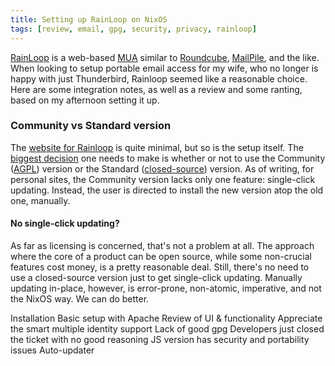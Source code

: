 ```yaml
---
title: Setting up RainLoop on NixOS
tags: [review, email, gpg, security, privacy, rainloop]
---
```


[RainLoop](TODO) is a web-based
[MUA](https://en.wikipedia.org/wiki/Email_client) similar to [Roundcube](TODO),
[MailPile](TODO), and the like. When looking to setup portable email access for
my wife, who no longer is happy with just Thunderbird, Rainloop seemed like a
reasonable choice. Here are some integration notes, as well as a review and some
ranting, based on my afternoon setting it up.

### Community vs Standard version
The [website for Rainloop](http://www.rainloop.net) is quite minimal, but so is
the setup itself. The [biggest decision](http://www.rainloop.net/purchase/) one
needs to make is whether or not to use the Community
([AGPL](https://en.wikipedia.org/wiki/Affero_General_Public_License)) version or
the Standard
([closed-source](https://en.wikipedia.org/wiki/Proprietary_software)) version.
As of writing, for personal sites, the Community version lacks only one feature:
single-click updating. Instead, the user is directed to install the new version
atop the old one, manually.

#### No single-click updating?
As far as licensing is concerned, that's not a problem at all. The approach
where the core of a product can be open source, while some non-crucial features
cost money, is a pretty reasonable deal. Still, there's no need to use a
closed-source version just to get single-click updating. Manually updating
in-place, however, is error-prone, non-atomic, imperative, and not the NixOS
way. We can do better.


Installation
  Basic setup with Apache
Review of UI & functionality
  Appreciate the smart multiple identity support
Lack of good gpg
  Developers just closed the ticket with no good reasoning
  JS version has security and portability issues
Auto-updater
